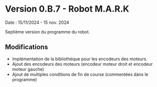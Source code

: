 # Version 0.B.7 - Robot M.A.R.K

Date : 15/11/2024 - 15 nov. 2024<br />

Septième version du programme du robot.

## Modifications

- Implémentation de la bibliothèque pour les encodeurs des moteurs.
- Ajout des encodeurs des moteurs (encodeur moteur droit et encodeur moteur gauche)
- Ajout de multiples conditions de fin de course (commentées dans le programme)
